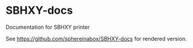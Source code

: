# SBHXY-docs
Documentation for SBHXY printer

See https://github.com/sphereinabox/SBHXY-docs for rendered version.
